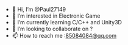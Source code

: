 - 👋 Hi, I’m @Paul27149
- 👀 I’m interested in Electronic Game
- 🌱 I’m currently learning C/C++ and Unity3D
- 💞️ I’m looking to collaborate on ?
- 📫 How to reach me :85084084@qq.com

<!---
Paul27149/Paul27149 is a ✨ special ✨ repository because its `README.md` (this file) appears on your GitHub profile.
You can click the Preview link to take a look at your changes.
--->
